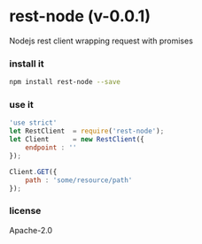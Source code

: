 # rest-node (v-0.0.1)

Nodejs rest client wrapping request with promises

### install it

```bash
npm install rest-node --save
```

### use it

```javascript
'use strict'
let RestClient  = require('rest-node');
let Client      = new RestClient({
    endpoint : ''
});

Client.GET({
    path : 'some/resource/path'
});
```
### license

Apache-2.0
